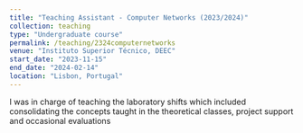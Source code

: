 ```yaml
---
title: "Teaching Assistant - Computer Networks (2023/2024)"
collection: teaching
type: "Undergraduate course"
permalink: /teaching/2324computernetworks
venue: "Instituto Superior Técnico, DEEC"
start_date: "2023-11-15"
end_date: "2024-02-14"
location: "Lisbon, Portugal"
---
```


I was in charge of teaching the laboratory shifts which included consolidating the concepts taught in the theoretical classes, project support and occasional evaluations
